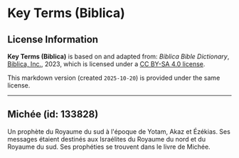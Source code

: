 # Key Terms (Biblica)

## License Information

**Key Terms (Biblica)** is based on and adapted from: _Biblica Bible Dictionary_, [Biblica, Inc.](https://www.biblica.com/), 2023, which is licensed under a [CC BY-SA 4.0 license](https://creativecommons.org/licenses/by-sa/4.0/legalcode.en).

This markdown version (created `2025-10-20`) is provided under the same license.



--------------------------------

## Michée (id: 133828)

Un prophète du Royaume du sud à l'époque de Yotam, Akaz et Ézékias. Ses messages étaient destinés aux Israélites du Royaume du nord et du Royaume du sud. Ses prophéties se trouvent dans le livre de Michée.


